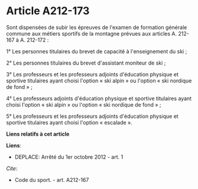 # Article A212-173

Sont dispensées de subir les épreuves de l'examen de formation générale commune aux métiers sportifs de la montagne prévues
aux articles A. 212-167 à A. 212-172 : 

1° Les personnes titulaires du brevet de capacité à l'enseignement du ski ; 

2° Les personnes titulaires du brevet d'assistant moniteur de ski ; 

3° Les professeurs et les professeurs adjoints d'éducation physique et sportive titulaires ayant choisi l'option « ski
alpin » ou l'option « ski nordique de fond » ; 

4° Les professeurs adjoints d'éducation physique et sportive titulaires ayant choisi l'option « ski alpin » ou l'option « ski
nordique de fond » ; 

5° Les professeurs et les professeurs adjoints d'éducation physique et sportive titulaires ayant choisi l'option
« escalade ».

**Liens relatifs à cet article**

**Liens**:

  - DEPLACE: Arrêté du 1er octobre 2012 - art. 1

_Cite_:

  - Code du sport. - art. A212-167
